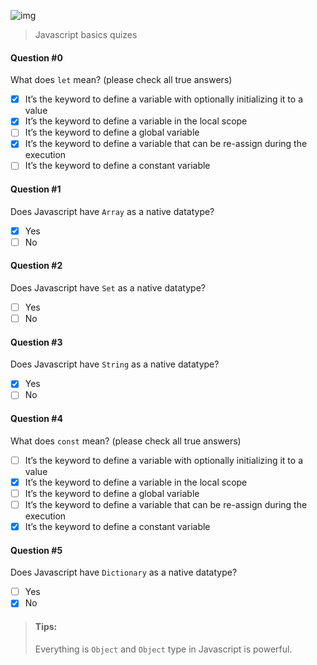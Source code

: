 ![img](https://assets.imaginablefutures.com/media/images/ALX_Logo.max-200x150.png)
> Javascript basics quizes

#### Question #0
What does ```let``` mean? (please check all true answers)
* [X] It’s the keyword to define a variable with optionally initializing it to a value
* [X] It’s the keyword to define a variable in the local scope
* [ ] It’s the keyword to define a global variable
* [X] It’s the keyword to define a variable that can be re-assign during the execution
* [ ] It’s the keyword to define a constant variable

#### Question #1
Does Javascript have ```Array``` as a native datatype?
* [X] Yes
* [ ] No

#### Question #2
Does Javascript have ```Set``` as a native datatype?
* [ ] Yes
* [ ] No

#### Question #3
Does Javascript have ```String``` as a native datatype?
* [X] Yes
* [ ] No

#### Question #4
What does ```const``` mean? (please check all true answers)

* [ ] It’s the keyword to define a variable with optionally initializing it to a value
* [X] It’s the keyword to define a variable in the local scope
* [ ] It’s the keyword to define a global variable
* [ ] It’s the keyword to define a variable that can be re-assign during the execution
* [X] It’s the keyword to define a constant variable

#### Question #5
Does Javascript have ```Dictionary``` as a native datatype?
* [ ] Yes
* [X] No

> #### Tips:
> Everything is ```Object``` and ```Object``` type in Javascript is powerful.
